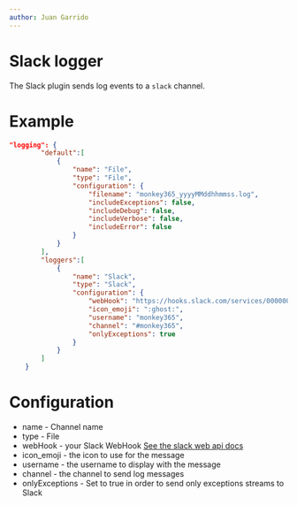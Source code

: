 ```yaml
---
author: Juan Garrido
---
```


# Slack logger

The Slack plugin sends log events to a ```slack``` channel.

# Example

``` json
"logging": {
        "default":[
            {
                "name": "File",
                "type": "File",
                "configuration": {
                    "filename": "monkey365_yyyyMMddhhmmss.log",
                    "includeExceptions": false,
                    "includeDebug": false,
                    "includeVerbose": false,
                    "includeError": false
                }
            }
        ],
        "loggers":[
            {
                "name": "Slack",
                "type": "Slack",
                "configuration": {
                    "webHook": "https://hooks.slack.com/services/00000000000/00000000000/00000000000000000",
                    "icon_emoji": ":ghost:",
                    "username": "monkey365",
                    "channel": "#monkey365",
                    "onlyExceptions": true
                }
            }
        ]
    }
```

# Configuration
* name - Channel name
* type - File
* webHook - your Slack WebHook <a href='https://api.slack.com/messaging/webhooks'>See the slack web api docs</a>
* icon_emoji - the icon to use for the message
* username - the username to display with the message
* channel - the channel to send log messages
* onlyExceptions - Set to true in order to send only exceptions streams to Slack